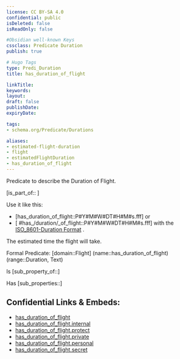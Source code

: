 ```yaml
---
license: CC BY-SA 4.0
confidential: public
isDeleted: false
isReadOnly: false

#Obsidian well-known Keys
cssclass: Predicate Duration
publish: true

# Hugo Tags
type: Predi_Duration
title: has_duration_of_flight

linkTitle: 
keywords: 
layout: 
draft: false
publishDate:
expiryDate: 

tags:
- schema.org/Predicate/Durations

aliases:
- estimated-flight-duration
- flight
- estimatedFlightDuration
- has_duration_of_flight
---
```


Predicate to describe the Duration of Flight.

[is_part_of:: ]

Use it like this: 
- [has_duration_of_flight::P#Y#M#W#DT#H#M#s.fff] or 
- [ #has_/duration/_of_flight::P#Y#M#W#DT#H#M#s.fff] with the [ISO_8601-Duration Format](../../../ISO/ISO_8601-Date_Time) .

The estimated time the flight will take.

Formal Predicate: 
[domain::Flight]
(name::has_duration_of_flight)
(range::Duration, Text)

Is [sub_property_of::]

Has [sub_properties::]


## Confidential Links & Embeds: 
- [has_duration_of_flight](../../../../_public/schema.org/Predicate/Durations/has_duration_of_flight.md) 
- [has_duration_of_flight.internal](../../../../_internal/schema.org/Predicate/Durations/has_duration_of_flight.internal.md) 
- [has_duration_of_flight.protect](../../../../_protect/schema.org/Predicate/Durations/has_duration_of_flight.protect.md) 
- [has_duration_of_flight.private](../../../../_private/schema.org/Predicate/Durations/has_duration_of_flight.private.md) 
- [has_duration_of_flight.personal](../../../../_personal/schema.org/Predicate/Durations/has_duration_of_flight.personal.md) 
- [has_duration_of_flight.secret](../../../../_secret/schema.org/Predicate/Durations/has_duration_of_flight.secret.md) 
